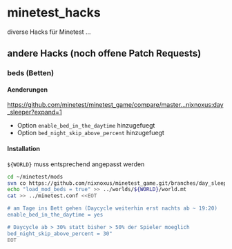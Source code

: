 # minetest_hacks

diverse Hacks für Minetest ...

## andere Hacks (noch offene Patch Requests)

### beds (Betten)

#### Aenderungen
https://github.com/minetest/minetest_game/compare/master...nixnoxus:day_sleeper?expand=1
- Option `enable_bed_in_the_daytime` hinzugefuegt
- Option `bed_night_skip_above_percent` hinzugefuegt

#### Installation
`${WORLD}` muss entsprechend angepasst werden
```bash
cd ~/minetest/mods
svn co https://github.com/nixnoxus/minetest_game.git/branches/day_sleeper/mods/beds beds
echo "load_mod_beds = true" >> ../worlds/${WORLD}/world.mt
cat >> ../minetest.conf <<EOT

# am Tage ins Bett gehen (Daycycle weiterhin erst nachts ab ~ 19:20)
enable_bed_in_the_daytime = yes

# Daycycle ab > 30% statt bisher > 50% der Spieler moeglich
bed_night_skip_above_percent = 30"
EOT
```
